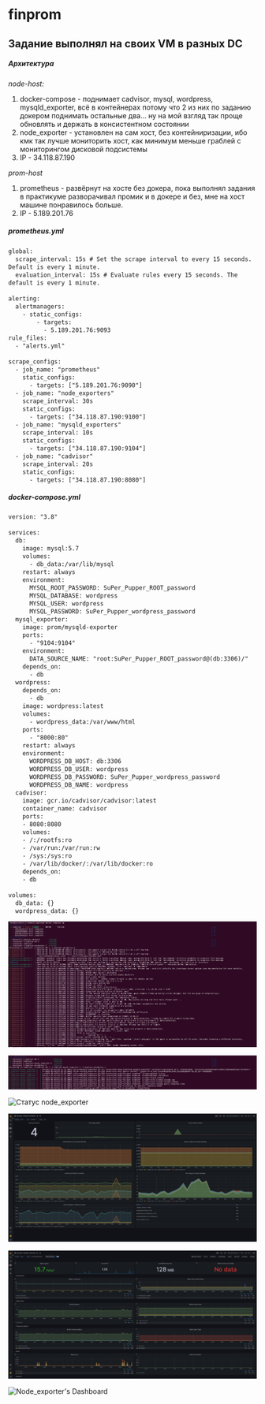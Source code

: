 # finprom

## Задание выполнял на своих VM в разных DC

##### **Архитектура**

*node-host:*
1. docker-compose - поднимает cadvisor, mysql, wordpress, mysqld_exporter, всё в контейнерах потому что 2 из них по заданию докером поднимать остальные два... ну на мой взгляд так проще обновлять и держать в консистентном состоянии
2. node_exporter - установлен на сам хост, без контейниризации, ибо кмк так лучше мониторить хост, как минимум меньше граблей с мониторингом дисковой подсистемы
3. IP - 34.118.87.190

*prom-host*
1. prometheus - развёрнут на хосте без докера, пока выполнял задания в практикуме разворачивал промик и в докере и без, мне на хост машине понравилось больше.
2. IP - 5.189.201.76

##### **prometheus.yml**

```
global:
  scrape_interval: 15s # Set the scrape interval to every 15 seconds. Default is every 1 minute.
  evaluation_interval: 15s # Evaluate rules every 15 seconds. The default is every 1 minute.

alerting:
  alertmanagers:
    - static_configs:
        - targets:
          - 5.189.201.76:9093
rule_files:
  - "alerts.yml"

scrape_configs:
  - job_name: "prometheus"
    static_configs:
      - targets: ["5.189.201.76:9090"]
  - job_name: "node_exporters"
    scrape_interval: 30s
    static_configs:
      - targets: ["34.118.87.190:9100"]
  - job_name: "mysqld_exporters"
    scrape_interval: 10s
    static_configs:
      - targets: ["34.118.87.190:9104"]
  - job_name: "cadvisor"
    scrape_interval: 20s
    static_configs:
      - targets: ["34.118.87.190:8080"]

```

##### **docker-compose.yml**

```
version: "3.8"

services:
  db:
    image: mysql:5.7
    volumes:
      - db_data:/var/lib/mysql
    restart: always
    environment:
      MYSQL_ROOT_PASSWORD: SuPer_Pupper_ROOT_password
      MYSQL_DATABASE: wordpress
      MYSQL_USER: wordpress
      MYSQL_PASSWORD: SuPer_Pupper_wordpress_password
  mysql_exporter:
    image: prom/mysqld-exporter
    ports:
      - "9104:9104"
    environment:
      DATA_SOURCE_NAME: "root:SuPer_Pupper_ROOT_password@(db:3306)/"
    depends_on:
      - db
  wordpress:
    depends_on:
      - db
    image: wordpress:latest
    volumes:
      - wordpress_data:/var/www/html
    ports:
      - "8000:80"
    restart: always
    environment:
      WORDPRESS_DB_HOST: db:3306
      WORDPRESS_DB_USER: wordpress
      WORDPRESS_DB_PASSWORD: SuPer_Pupper_wordpress_password
      WORDPRESS_DB_NAME: wordpress
  cadvisor:
    image: gcr.io/cadvisor/cadvisor:latest
    container_name: cadvisor
    ports:
    - 8080:8080
    volumes:
    - /:/rootfs:ro
    - /var/run:/var/run:rw
    - /sys:/sys:ro
    - /var/lib/docker/:/var/lib/docker:ro
    depends_on:
    - db

volumes:
  db_data: {}
  wordpress_data: {}

```


![Лог запуска compose без mysql exporter](/images/log_compose_without_ms_exporter.png)

![Лог запуска mysql exporter](/images/log_with_ms_exporter.png)

![Статус node_exporter](/images/log_node_exp.png)

![Cadvisor's Dashboard](/images/grafana_cadvisor.png)

![MYSQL's Dashboard](/images/grafana_ms.png)

![Node_exporter's Dashboard](/images/grafana_nose_exp.png)
